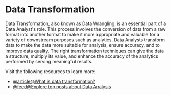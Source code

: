 # Data Transformation

Data Transformation, also known as Data Wrangling, is an essential part of a Data Analyst's role. This process involves the conversion of data from a raw format into another format to make it more appropriate and valuable for a variety of downstream purposes such as analytics. Data Analysts transform data to make the data more suitable for analysis, ensure accuracy, and to improve data quality. The right transformation techniques can give the data a structure, multiply its value, and enhance the accuracy of the analytics performed by serving meaningful results.

Visit the following resources to learn more:

- [@article@What is data transformation?](https://www.qlik.com/us/data-management/data-transformation)
- [@feed@Explore top posts about Data Analysis](https://app.daily.dev/tags/data-analysis?ref=roadmapsh)